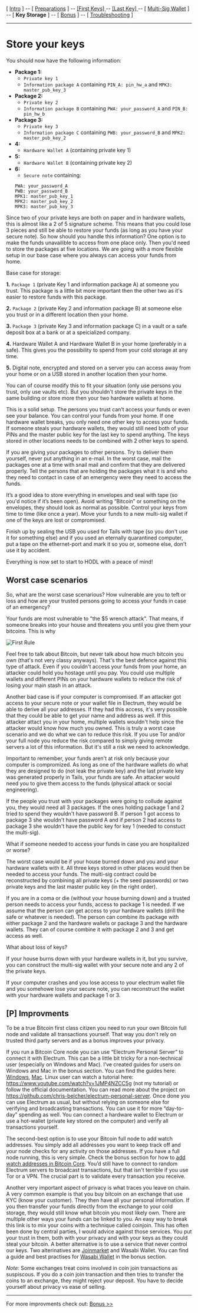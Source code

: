 [ [Intro](README.md) ] -- [ [Preparations]( hodl-guide_10_preparations.md) ] -- [ [First Keys] ](hodl-guide_20_first-keys.md) -- [ [Last Key] ](hodl-guide_30_last-key.md) -- [ [Multi-Sig Wallet](hodl-guide_40_multi-sig.md) ] -- [ **Key Storage** ] -- [ [Bonus](hodl-guide_60_bonus.md) ] -- [ [Troubleshooting](hodl-guide_70_troubleshooting.md) ]

---

# Store your keys

You should now have the following information:
* **Package 1:**
  * `Private key 1`
  * `Information package A` containing `PIN_A: pin_hw_a` and `MPK3: master_pub_key_3`
* **Package 2:**
  * `Private key 2`
  * `Information package B` containing `PWA: your_password_A` and `PIN_B: pin_hw_b`
* **Package 3:**
  * `Private key 3`
  * `Information package C` containing `PWB: your_password_B` and `MPK2: master_pub_key_2`
* **4:**
  * `Hardware Wallet A` (containing private key 1)  
* **5:**
  * `Hardware Wallet B` (containing private key 2)
* **6:**
  * `Secure note` containing: 
  ```
  PWA: your_password_A
  PWB: your_password_B
  MPK1: master_pub_key_1
  MPK2: master_pub_key_2
  MPK3: master_pub_key_3
  ```
Since two of your private keys are both on paper and in hardware wallets, this is almost like a 2 of 5 signature scheme. This means that you could lose 3 pieces and still be able to restore your funds (as long as you have your secure note). So how should you handle this information? One option is to make the funds unavailible to access from one place only. Then you'd need to store the packages at five locations. We are going with a more flexible setup in our base case where you always can access your funds from home.

Base case for storage:

**1.**	`Package 1` (private Key 1 and information package A) at someone you trust. This package is a little bit more important then the other two as it's easier to restore funds with this package. 

**2.**	`Package 2` (private Key 2 and information package B) at someone else you trust or in a different location then your home. 

**3.**	`Package 3` (private Key 3 and information package C) in a vault or a safe deposit box at a bank or at a speicialized company. 

**4.**	Hardware Wallet A and Hardware Wallet B in your home (preferably in a safe). This gives you the possibility to spend from your cold storage at any time. 

**5.** Digital note, encrypted and stored on a server you can access away from your home or on a USB stored in another location then your home.

You can of course modify this to fit your situation (only use persons you trust, only use vaults etc). But you shouldn't store the private keys in the same building or store more then your two hardware wallets at home.

This is a solid setup. The persons you trust can’t access your funds or even see your balance. You can control your funds from your home. If one hardware wallet breaks, you only need one other key to access your funds. If someone steals your hardware wallets, they would still need both of your PINs and the master public key for the last key to spend anything. The keys stored in other locations needs to be combined with 2 other keys to spend. 

If you are giving your packages to other persons. Try to deliver them yourself, never put anything in an e-mail. In the worst case, mail the packages one at a time with snail mail and confirm that they are delivered properly. Tell the persons that are holding the packages what it is and who they need to contact in case of an emergency were they need to access the funds.

It’s a good idea to store everything in envelopes and seal with tape (so you'd notice if it’s been open). Avoid writing “Bitcoin” or something on the envelopes, they should look as normal as possible. Control your keys from time to time (like once a year). Move your funds to a new multi-sig wallet if one of the keys are lost or compromised.

Finish up by sealing the USB you used for Tails with tape (so you don't use it for something else) and if you used an eternally quarantined computer, put a tape on the ethernet-port and mark it so you or, someone else, don't use it by accident.

Everything is now set to start to HODL with a peace of mind!

## Worst case scenarios

So, what are the worst case scenarious? How vulnerable are you to teft or loss and how are your trusted persons going to access your funds in case of an emergency?

Your funds are most vulnerable to "the $5 wrench attack". That means, if someone breaks into your house and threatens you until you give them your bitcoins. This is why

![First Rule](images/50_first_rule.png)

Feel free to talk about Bitcoin, but never talk about how much bitcoin you own (that's not very classy anyways). That's the best defence against this type of attack. Even if you couldn't access your funds from your home, an attacker could hold you hostage until you pay. You could use multiple wallets and different PINs on your hardware wallets to reduce the risk of losing your main stash in an attack.

Another bad case is if your computer is compromised. If an attacker got access to your secure note or your wallet file in Electrum, they would be able to derive all your addresses. If they had this access, it's very possible that they could be able to get your name and address as well. If this attacker attact you in your home, multiple wallets wouldn't help since the attacker would know how much you owned. This is truly a worst case scenario and we do what we can to reduce this risk. If you use Tor and/or your full node you reduce the risk compared to simply giving remote servers a lot of this information. But it's still a risk we need to acknowledge. 

Important to remember, your funds aren't at risk only because your computer is compromized. As long as one of the hardware wallets do what they are designed to do (not leak the private key) and the last private key was generated properly in Tails, your funds are safe. An attacker would need you to give them access to the funds (physical attack or social engineering). 

If the people you trust with your packages were going to collude against you, they would need all 3 packages. If the ones holding package 1 and 2 tried to spend they wouldn't have password B. If person 1 got access to package 3 she wouldn't have password A and if person 2 had access to package 3 she wouldn't have the public key for key 1 (needed to constuct the multi-sig).

What if someone needed to access your funds in case you are hospitalized or worse?

The worst case would be if your house burned down and you and your hardware wallets with it. All three keys stored in other places would then be needed to access your funds. The multi-sig contract could be reconstructed by combining all private keys (+ the seed passwords) or two private keys and the last master public key (in the right order).

If you are in a coma or die (without your house burning down) and a trusted person needs to access your funds, access to package 1 is needed. If we assume that the person can get access to your hardware wallets (drill the safe or whatever is needed). The person can combine its package with either package 2 and the hardware wallets or package 3 and the hardware wallets. They can of course combine it with package 2 and 3 and get access as well.

What about loss of keys?

If your house burns down with your hardware wallets in it, but you survive, you can construct the multi-sig wallet with your secure note and any 2 of the private keys.

If your computer crashes and you lose access to your electrum wallet file and you somehowe lose your secure note, you can reconstruct the wallet with your hardware wallets and package 1 or 3.

## **[P]** Improvments

To be a true Bitcoin first class citizen you need to run your own Bitcoin full node and validate all transactions yourself. That way you don't rely on trusted third party servers and as a bonus improves your privacy.

If you run a Bitcoin Core node you can use “Electrum Personal Server” to connect it with Electrum. This can be a little bit tricky for a non-technical user (especially on Windows and Mac). I’ve created guides for users on Windows and Mac in the bonus section. You can find the guides here: [Windows](hodl-guide_63_eps-win.md), [Mac](hodl-guide_64_eps-mac.md). Linux user can watch a tutorial here: https://www.youtube.com/watch?v=1JMP4NZCC5g (not my tutorial) or follow the official documentation. You can read more about the project on https://github.com/chris-belcher/electrum-personal-server. Once done you can use Electrum as usual, but without relying on someone else for verifying and broadcasting transactions. You can use it for more “day-to-day” spending as well. You can connect a hardware wallet to Electrum or use a hot-wallet (private key stored on the computer) and verify all transactions yourself.

The second-best option is to use your Bitcoin full node to add watch addresses. You simply add all addresses you want to keep track off and your node checks for any activity on those addresses. If you have a full node running, this is very simple. Check the bonus section for how to [add watch addresses in Bitcoin Core](hodl-guide_65_watch-address.md). You’d still have to connect to random Electrum servers to broadcast transactions, but that isn't terrible if you use Tor or a VPN. The crucial part is to validate every transaction you receive.

Another very important aspect of privacy is what traces you leave on chain. A very common example is that you buy bitcoin on an exchange that use KYC (know your customer). They then have all your personal information. If you then transfer your funds directly from the exchange to your cold storage, they would still know what bitcoin you most likely own. There are multiple other ways your funds can be linked to you. An easy way to break this link is to mix your coins with a technique called coinjoin. This has often been done by central parties, I would advice against those services. You put your trust in them, both with your privacy and with your keys as they could steal your bitcoin. A better alternative is to use a service that never control our keys. Two alterinatives are [Joinmarket](https://github.com/JoinMarket-Org/joinmarket) and Wasabi Wallet. You can find a guide and best practises for [Wasabi Wallet](hodl-guide_62_wasabi-wallet.md) in the bonus section.

*Note:* Some exchanges treat coins involved in coin join transactions as suspiscous. If you do a coin join transaction and then tries to transfer the coins to an exchange, they might reject your deposit. You have to decide yourself about privacy vs ease of selling. 

---

For more improvments check out: [Bonus >>](hodl-guide_60_bonus.md)

